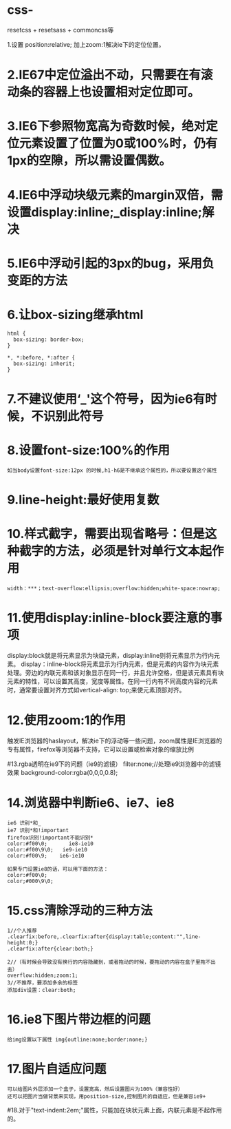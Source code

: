 # css-
resetcss + resetsass + commoncss等

1.设置 position:relative; 加上zoom:1解决ie下的定位位置。

# 2.IE67中定位溢出不动，只需要在有滚动条的容器上也设置相对定位即可。

# 3.IE6下参照物宽高为奇数时候，绝对定位元素设置了位置为0或100%时，仍有1px的空隙，所以需设置偶数。

# 4.IE6中浮动块级元素的margin双倍，需设置display:inline;_display:inline;解决

# 5.IE6中浮动引起的3px的bug，采用负变距的方法

# 6.让box-sizing继承html
	html {
	  box-sizing: border-box;
	}

	*, *:before, *:after {
	  box-sizing: inherit;
	}

# 7.不建议使用‘_'这个符号，因为ie6有时候，不识别此符号

# 8.设置font-size:100%的作用
	如当body设置font-size:12px 的时候,h1-h6是不继承这个属性的，所以要设置这个属性

# 9.line-height:最好使用复数

# 10.样式截字，需要出现省略号：但是这种截字的方法，必须是针对单行文本起作用
	width：***；text-overflow:ellipsis;overflow:hidden;white-space:nowrap;

# 11.使用display:inline-block要注意的事项
display:block就是将元素显示为块级元素，display:inline则将元素显示为行内元素。
display：inline-block将元素显示为行内元素，但是元素的内容作为块元素处理。旁边的内联元素和该对象显示在同一行，并且允许空格，但是该元素具有块元素的特性，可以设置其高度，宽度等属性。在同一行内有不同高度内容的元素时，通常要设置对齐方式如vertical-align: top;来使元素顶部对齐。

# 12.使用zoom:1的作用
触发IE浏览器的haslayout，解决ie下的浮动等一些问题，zoom属性是IE浏览器的专有属性，firefox等浏览器不支持，它可以设置或检索对象的缩放比例

#13.rgba透明在ie9下的问题（ie9的滤镜）
	filter:none;//处理ie9浏览器中的滤镜效果
	background-color:rgba(0,0,0,0.8);

# 14.浏览器中判断ie6、ie7、ie8
	ie6 识别*和_
	ie7 识别*和!important
	firefox识别!important不能识别*
	color:#f00\0;       ie8-ie10 
	color:#f00\9\0;   ie9-ie10 
	color:#f00\9;    ie6-ie10 

	如果专门设置ie8的话，可以用下面的方法：
	color:#f00\0;
	color;#000\9\0;

# 15.css清除浮动的三种方法
	1//个人推荐
	.clearfix:before,.clearfix:after{display:table;content:"",line-height:0;}
	.clearfix:after{clear:both;}

	2//（有时候会导致没有换行的内容隐藏到，或者拖动的时候，要拖动的内容在盒子里拖不出去）
	overflow:hidden;zoom:1;
	3//不推荐，要添加多余的标签
	添加div设置：clear:both;

# 16.ie8下图片带边框的问题
	给img设置以下属性 img{outline:none;border:none;}

# 17.图片自适应问题
	可以给图片外层添加一个盒子，设置宽高，然后设置图片为100%（兼容性好）
	还可以把图片当做背景来实现，用position-size,控制图片的自适应，但是兼容ie9+

#18.对于"text-indent:2em;"属性，只能加在块状元素上面，内联元素是不起作用的。	

